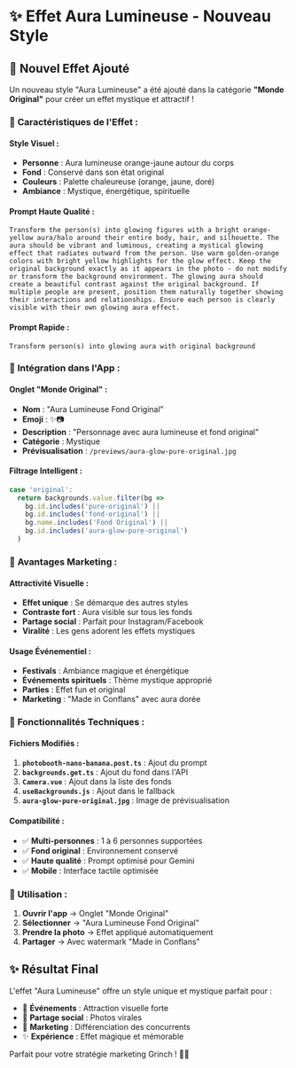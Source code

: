 # ✨ Effet Aura Lumineuse - Nouveau Style

## 🎯 **Nouvel Effet Ajouté**

Un nouveau style "Aura Lumineuse" a été ajouté dans la catégorie **"Monde Original"** pour créer un effet mystique et attractif !

### 🌟 **Caractéristiques de l'Effet :**

#### **Style Visuel :**
- **Personne** : Aura lumineuse orange-jaune autour du corps
- **Fond** : Conservé dans son état original
- **Couleurs** : Palette chaleureuse (orange, jaune, doré)
- **Ambiance** : Mystique, énergétique, spirituelle

#### **Prompt Haute Qualité :**
```
Transform the person(s) into glowing figures with a bright orange-yellow aura/halo around their entire body, hair, and silhouette. The aura should be vibrant and luminous, creating a mystical glowing effect that radiates outward from the person. Use warm golden-orange colors with bright yellow highlights for the glow effect. Keep the original background exactly as it appears in the photo - do not modify or transform the background environment. The glowing aura should create a beautiful contrast against the original background. If multiple people are present, position them naturally together showing their interactions and relationships. Ensure each person is clearly visible with their own glowing aura effect.
```

#### **Prompt Rapide :**
```
Transform person(s) into glowing aura with original background
```

### 📱 **Intégration dans l'App :**

#### **Onglet "Monde Original" :**
- **Nom** : "Aura Lumineuse Fond Original"
- **Emoji** : ✨📷
- **Description** : "Personnage avec aura lumineuse et fond original"
- **Catégorie** : Mystique
- **Prévisualisation** : `/previews/aura-glow-pure-original.jpg`

#### **Filtrage Intelligent :**
```javascript
case 'original':
  return backgrounds.value.filter(bg => 
    bg.id.includes('pure-original') ||
    bg.id.includes('fond-original') ||
    bg.name.includes('Fond Original') ||
    bg.id.includes('aura-glow-pure-original')
  )
```

### 🎨 **Avantages Marketing :**

#### **Attractivité Visuelle :**
- **Effet unique** : Se démarque des autres styles
- **Contraste fort** : Aura visible sur tous les fonds
- **Partage social** : Parfait pour Instagram/Facebook
- **Viralité** : Les gens adorent les effets mystiques

#### **Usage Événementiel :**
- **Festivals** : Ambiance magique et énergétique
- **Événements spirituels** : Thème mystique approprié
- **Parties** : Effet fun et original
- **Marketing** : "Made in Conflans" avec aura dorée

### 🚀 **Fonctionnalités Techniques :**

#### **Fichiers Modifiés :**
1. **`photobooth-nano-banana.post.ts`** : Ajout du prompt
2. **`backgrounds.get.ts`** : Ajout du fond dans l'API
3. **`Camera.vue`** : Ajout dans la liste des fonds
4. **`useBackgrounds.js`** : Ajout dans le fallback
5. **`aura-glow-pure-original.jpg`** : Image de prévisualisation

#### **Compatibilité :**
- ✅ **Multi-personnes** : 1 à 6 personnes supportées
- ✅ **Fond original** : Environnement conservé
- ✅ **Haute qualité** : Prompt optimisé pour Gemini
- ✅ **Mobile** : Interface tactile optimisée

### 🎯 **Utilisation :**

1. **Ouvrir l'app** → Onglet "Monde Original"
2. **Sélectionner** → "Aura Lumineuse Fond Original"
3. **Prendre la photo** → Effet appliqué automatiquement
4. **Partager** → Avec watermark "Made in Conflans"

## ✨ **Résultat Final**

L'effet "Aura Lumineuse" offre un style unique et mystique parfait pour :
- 🎪 **Événements** : Attraction visuelle forte
- 📱 **Partage social** : Photos virales
- 🎨 **Marketing** : Différenciation des concurrents
- ✨ **Expérience** : Effet magique et mémorable

Parfait pour votre stratégie marketing Grinch ! 🚀✨
